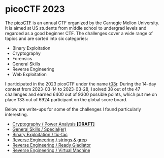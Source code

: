 # picoCTF 2023

The [picoCTF](https://www.picoctf.org/) is an annual CTF organized by the Carnegie Mellon University.
It is aimed at US students from middle school to undergrad levels and regarded as a good beginner CTF.
The challenges cover a wide range of topics and are sorted into six categories:

- Binary Exploitation
- Cryptography
- Forensics
- General Skills
- Reverse Engineering
- Web Exploitation

I participated in the 2023 picoCTF under the name [t03r](https://play.picoctf.org/users/t03r).
During the 14-day contest from 2023-03-14 to 2023-03-28,
I solved 38 out of the 47 challenges and earned 6400 out of 9300 possible points,
which put me on place 133 out of 6924 participant on the global score board.

Below are write-ups for some of the challenges I found particularly interesting.

- [Cryptography / Power Analysis **[DRAFT]**](2023-04-01_DRAFT__cryptography__power_analysis.md)
- [General Skills / Special(er)](2023-04-03_general_skills__special.md)
- [Binary Exploitation / tic-tac](2023-04-08_binary_exploitation__tic-tac.md)
- [Reverse Engineering / strings & grep](2023-04-08_reverse_engineering__strings_and_grep.md)
- [Reverse Engineering / Ready Gladiator](2023-04-15_reverse_engineering__ready_gladiator.md)
- [Reverse Engineering / Virtual Machine](2023-04-16_reverse_engineering__virtual_machine.md)
